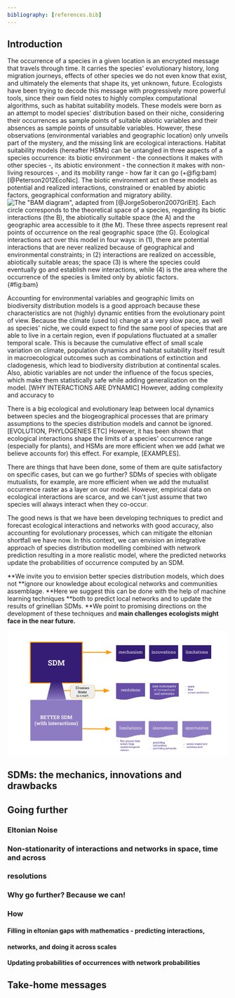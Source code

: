 ```yaml
---
bibliography: [references.bib]
---
```


## Introduction  
The occurrence of a species in a given location is an encrypted message that
travels through time. It carries the species' evolutionary history, long
migration journeys, effects of other species we do not even know that exist,
and ultimately the elements that shape its, yet unknown, future. Ecologists have
been trying to decode this message with progressively more powerful tools, since
their own field notes to highly complex computational algorithms, such as
habitat suitability models. These models were born as an attempt to model
species' distribution based on their niche, considering their occurrences as
sample points of suitable abiotic variables and their absences as sample points
of unsuitable variables. However, these observations (environmental variables
and geographic location) only unveils part of the mystery, and the missing link
are ecological interactions. Habitat suitability models (hereafter HSMs) can be
untangled in three aspects of a species occurrence: its biotic environment - the
connections it makes with other species -, its abiotic environment - the
connection it makes with non-living resources -, and its mobility range - how
far it can go (+@fig:bam)[@Peterson2012EcoNic]. The biotic environment act on these models as potential and realized interactions, constrained or enabled by abiotic factors, geographical conformation and migratory ability.    
![The "BAM diagram", adapted from [@JorgeSoberon2007GriElt]. Each circle corresponds
to the theoretical space of a species, regarding its biotic interactions (the B),
the abiotically suitable space (the A) and the geographic area accessible to
it (the M). These three aspects represent real points of occurrence on the
real geographic space (the G). Ecological interactions act over this model in
four ways: in (1), there are potential interactions that are never realized
because of geographical and environmental constraints; in (2) interactions
are realized on accessible, abiotically suitable areas; the space (3) is
where the species could eventually go and establish new interactions, while
(4) is the area where the occurrence of the species is limited only by
abiotic factors.](figures/bam.png){#fig:bam}  

Accounting for environmental variables and geographic limits on biodiversity distribution models is a good approach because these characteristics are not (highly) dynamic entities from the
evolutionary point of view. Because the climate (used to) change at a very slow pace, as well as species' niche, we could expect to find the same pool of species that are able to live in a certain region, even if populations fluctuated at a smaller temporal scale. This is because the cumulative effect of small scale variation on climate, population dynamics and habitat suitability itself result in macroecological outcomes such as combinations of extinction and cladogenesis, which lead to biodiversity distribution at continental scales. Also, abiotic variables are not under the influence of the focus species, which make them statistically safe while adding generalization on the model.
[WHY INTERACTIONS ARE DYNAMIC] However, adding complexity and accuracy to

There is a big ecological and evolutionary leap between local dynamics between
species and the biogeographical processes that are primary assumptions to the
species distribution models and cannot be ignored. [EVOLUTION, PHYLOGENIES ETC]
However, it has been shown that ecological interactions shape the limits of a
species' occurrence range (especially for plants), and HSMs are more efficient
when we add (what we believe accounts for) this effect. For example, [EXAMPLES].

There are things that have been done, some of them are quite satisfactory on
specific cases, but can we go further? SDMs of species with obligate mutualists,
for example, are more efficient when we add the mutualist occurrence raster as a
layer on our model. However, empirical data on ecological interactions are
scarce, and we can't just assume that two species will always interact when they
co-occur.

The good news is that we have been developing techniques to predict and forecast
ecological interactions and networks with good accuracy, also accounting for
evolutionary processes, which can mitigate the eltonian shortfall we have now.
In this context, we can envision an integrative approach of species distribution
modelling combined with network prediction resulting in a more realistic model,
where the predicted networks update the probabilities of occurrence computed by
an SDM.

**We invite you to envision better species distribution models, which does not
**ignore our knowledge about ecological networks and communities assemblage.
**Here we suggest this can be done with the help of machine learning techniques
**both to predict local networks and to update the results of grinellian SDMs.
**We point to promising directions on the development of these techniques and
**main challenges ecologists might face in the near future.**

![TODO](figures/concept.png)

## SDMs: the mechanics, innovations and drawbacks  

## Going further  

### Eltonian Noise  

### Non-stationarity of interactions and networks in space, time and across
### resolutions  

### Why go further? Because we can!  

### How  

#### Filling in eltonian gaps with mathematics - predicting interactions,
#### networks, and doing it across scales  

#### Updating probabilities of occurrences with network probabilities  

## Take-home messages   
